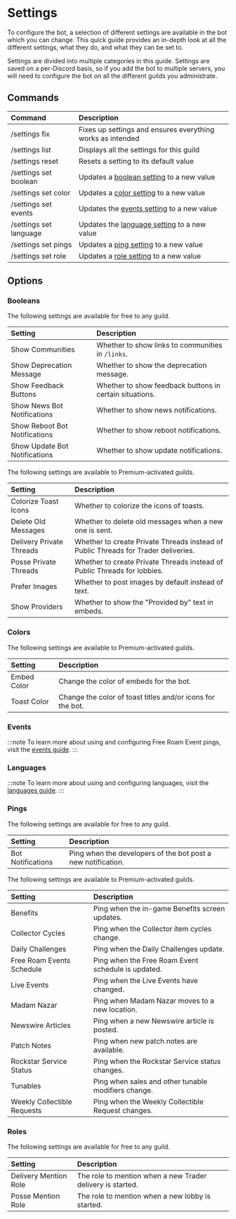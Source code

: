 # Settings

To configure the bot, a selection of different settings are available in the bot which you can change.
This quick guide provides an in-depth look at all the different settings, what they do, and what they can be set to.

Settings are divided into multiple categories in this guide. Settings are saved on a per-Discord basis, so if you add the bot to multiple servers,
you will need to configure the bot on all the different guilds you administrate.

## Commands

| Command                | Description                                                         |
| :--------------------- | :------------------------------------------------------------------ |
| /settings fix          | Fixes up settings and ensures everything works as intended          |
| /settings list         | Displays all the settings for this guild                            |
| /settings reset        | Resets a setting to its default value                               |
| /settings set boolean  | Updates a [boolean setting](./settings#booleans) to a new value     |
| /settings set color    | Updates a [color setting](./settings#colors) to a new value         |
| /settings set events   | Updates the [events setting](./settings#events) to a new value      |
| /settings set language | Updates the [language setting](./settings#languages) to a new value |
| /settings set pings    | Updates a [ping setting](./settings#pings) to a new value           |
| /settings set role     | Updates a [role setting](./settings#roles) to a new value           |

## Options

### Booleans

The following settings are available for free to any guild.

| Setting                       | Description                                             |
| :---------------------------- | :------------------------------------------------------ |
| Show Communities              | Whether to show links to communities in `/links`.       |
| Show Deprecation Message      | Whether to show the deprecation message.                |
| Show Feedback Buttons         | Whether to show feedback buttons in certain situations. |
| Show News Bot Notifications   | Whether to show news notifications.                     |
| Show Reboot Bot Notifications | Whether to show reboot notifications.                   |
| Show Update Bot Notifications | Whether to show update notifications.                   |

The following settings are available to Premium-activated guilds.

| Setting                  | Description                                                                        |
| :----------------------- | :--------------------------------------------------------------------------------- |
| Colorize Toast Icons     | Whether to colorize the icons of toasts.                                           |
| Delete Old Messages      | Whether to delete old messages when a new one is sent.                             |
| Delivery Private Threads | Whether to create Private Threads instead of Public Threads for Trader deliveries. |
| Posse Private Threads    | Whether to create Private Threads instead of Public Threads for lobbies.           |
| Prefer Images            | Whether to post images by default instead of text.                                 |
| Show Providers           | Whether to show the "Provided by" text in embeds.                                  |

### Colors

The following settings are available to Premium-activated guilds.

| Setting     | Description                                                |
| :---------- | :--------------------------------------------------------- |
| Embed Color | Change the color of embeds for the bot.                    |
| Toast Color | Change the color of toast titles and/or icons for the bot. |

### Events

:::note
To learn more about using and configuring Free Roam Event pings, visit the [events guide](./events).
:::

### Languages

:::note
To learn more about using and configuring languages, visit the [languages guide](./languages).
:::

### Pings

The following settings are available for free to any guild.

| Setting           | Description                                                  |
| :---------------- | :----------------------------------------------------------- |
| Bot Notifications | Ping when the developers of the bot post a new notification. |

The following settings are available to Premium-activated guilds.

| Setting                     | Description                                         |
| :-------------------------- | :-------------------------------------------------- |
| Benefits                    | Ping when the in-game Benefits screen updates.      |
| Collector Cycles            | Ping when the Collector item cycles change.         |
| Daily Challenges            | Ping when the Daily Challenges update.              |
| Free Roam Events Schedule   | Ping when the Free Roam Event schedule is updated.  |
| Live Events                 | Ping when the Live Events have changed.             |
| Madam Nazar                 | Ping when Madam Nazar moves to a new location.      |
| Newswire Articles           | Ping when a new Newswire article is posted.         |
| Patch Notes                 | Ping when new patch notes are available.            |
| Rockstar Service Status     | Ping when the Rockstar Service status changes.      |
| Tunables                    | Ping when sales and other tunable modifiers change. |
| Weekly Collectible Requests | Ping when the Weekly Collectible Request changes.   |

### Roles

The following settings are available for free to any guild.

| Setting               | Description                                                |
| :-------------------- | :--------------------------------------------------------- |
| Delivery Mention Role | The role to mention when a new Trader delivery is started. |
| Posse Mention Role    | The role to mention when a new lobby is started.           |
